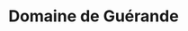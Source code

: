 ---
title: "Domaine de Guérande"
url: /le-loroux-bottereau/domaine-de-guerande/
shop: Spirituosen
---